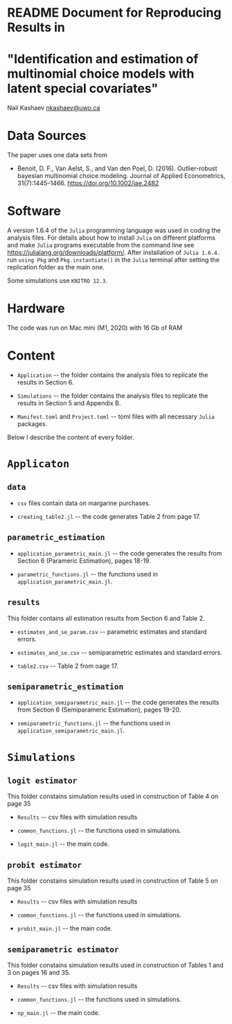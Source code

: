 README Document for Reproducing Results in
==========================================
"Identification and estimation of multinomial choice models with latent special covariates"
=============================================
Nail Kashaev
nkashaev@uwo.ca

Data Sources
============

The paper uses one data sets from

-   Benoit, D. F., Van Aelst, S., and Van den Poel, D. (2016). Outlier-robust bayesian multinomial choice
modeling. Journal of Applied Econometrics, 31(7):1445–1466. <https://doi.org/10.1002/jae.2482>

Software
========

A version 1.6.4 of the `Julia` programming language was used in coding the analysis files. For details about how to install `Julia` on different platforms and make `Julia` programs executable from the command line see <https://julialang.org/downloads/platform/>. After installation of `Julia 1.6.4.` run `using Pkg` and `Pkg.instantiate()` in the `Julia` terminal after setting the replication folder as the main one.

Some simulations use `KNITRO 12.3`.  

Hardware
========

The code was run on Mac mini (M1, 2020) with 16 Gb of RAM

Content
=======

-   `Application`  -- the folder contains the analysis files to replicate the results in Section 6.

-   `Simulations`  -- the folder contains the analysis files to replicate the results in Section 5 and Appendix B.

-   `Manifest.toml` and `Project.toml`  -- toml files with all necessary `Julia` packages.


Below I describe the content of every folder.

`Applicaton`
============

`data`
-----------

-    `csv` files contain data on margarine purchases.

-   `creating_table2.jl`  -- the code generates Table 2 from page 17. 

`parametric_estimation`
-----------

-    `application_parametric_main.jl` -- the code generates the results from Section 6 (Parameric Estimation), pages 18-19.

-    `parametric_functions.jl` -- the functions used in `application_parametric_main.jl`.

`results`
-----------

This folder contains all estimation results from Section 6 and Table 2.

-    `estimates_and_se_param.csv` -- parametric estimates and standard errors.

-    `estimates_and_se.csv` -- semiparametric estimates and standard errors.

-    `table2.csv` -- Table 2 from oage 17.

`semiparametric_estimation`
-----------

-    `application_semiparametric_main.jl` -- the code generates the results from Section 6 (Semiparameric Estimation), pages 19-20.

-    `semiparametric_functions.jl` -- the functions used in `application_semiparametric_main.jl`.



`Simulations`
============

`logit estimator`
-----------
This folder constains simulation results used in construction of Table 4 on page 35
-    `Results` -- csv files with simulation results

-   `common_functions.jl`  -- the functions used in simulations.

-   `logit_main.jl`  -- the main code. 

`probit estimator`
-----------
This folder constains simulation results used in construction of Table 5 on page 35
-    `Results` -- csv files with simulation results

-   `common_functions.jl`  -- the functions used in simulations.

-   `probit_main.jl`  -- the main code. 


`semiparametric estimator`
-----------
This folder constains simulation results used in construction of Tables 1 and 3 on pages 16 and 35.
-    `Results` -- csv files with simulation results

-   `common_functions.jl`  -- the functions used in simulations.

-   `np_main.jl`  -- the main code. 
